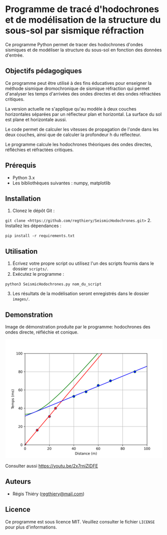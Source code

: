 # Programme de tracé d'hodochrones et de modélisation de la structure du sous-sol par sismique réfraction

Ce programme Python permet de tracer des hodochrones d'ondes sismiques et de modéliser la structure du sous-sol en fonction des données d'entrée.

## Objectifs pédagogiques

Ce programme peut être utilisé à des fins éducatives pour enseigner la
méthode sismique dromochronique de sismique réfraction qui
permet d'analyser les temps d'arrivées des ondes directes
et des ondes réfractées critiques.

La version actuelle ne s'applique qu'au modèle à deux couches horizontales
séparées par un réflecteur plan et horizontal.
La surface du sol est plane et horizontale aussi.

Le code permet de calculer les vitesses de propagation de l'onde dans les deux couches,
ainsi que de calculer la profondeur h du réflecteur.

Le programme calcule les hodochrones théoriques des ondes directes, réfléchies et réfractées critiques.

## Prérequis

- Python 3.x
- Les bibliothèques suivantes : numpy, matplotlib

## Installation

1. Clonez le dépôt Git :

`git clone <https://github.com/regthiery/SeismicHodochrones.git>`
2. Installez les dépendances :

`pip install -r requirements.txt`

## Utilisation

01. Écrivez votre propre script ou utilisez l'un des scripts fournis dans le dossier `scripts/`.
02. Exécutez le programme :

`python3 SeismicHodochrones.py nom_du_script`

03. Les résultats de la modélisation seront enregistrés dans le dossier `images/`.

## Demonstration

Image de démonstration produite par le programme: hodochrones des ondes directe, réfléchie et conique.

![Image de démonstration avec réflexion et réfraction des ondes sur interface à partir d'une source ponctuelle](image.png)

Consulter aussi <https://youtu.be/2x7rniZIDFE>

## Auteurs

- Régis Thiéry (regthiery@mail.com)

## Licence

Ce programme est sous licence MIT. Veuillez consulter le fichier `LICENSE` pour plus d'informations.
